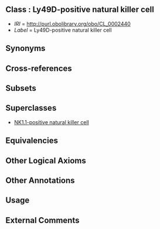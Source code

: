 
## Class : Ly49D-positive natural killer cell

 * *IRI* = http://purl.obolibrary.org/obo/CL_0002440
 * *Label* = Ly49D-positive natural killer cell

## Synonyms


## Cross-references


## Subsets


## Superclasses

 * [NK1.1-positive natural killer cell](../../CL/38/CL_0002438.md)

## Equivalencies


## Other Logical Axioms


## Other Annotations


## Usage


## External Comments

